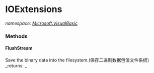 ﻿
# IOExtensions
_namespace: [Microsoft.VisualBasic](N-Microsoft.VisualBasic.md)_



### Methods

#### FlushStream
Save the binary data into the filesystem.(保存二进制数据包值文件系统)
_returns: _



